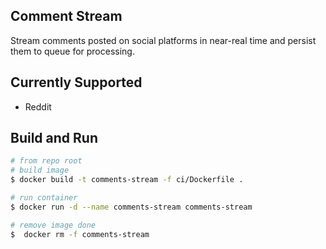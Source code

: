 ## Comment Stream
Stream comments posted on social platforms in near-real time and persist them to queue for processing.

## Currently Supported
- Reddit

## Build and Run

```bash 
# from repo root
# build image
$ docker build -t comments-stream -f ci/Dockerfile .

# run container
$ docker run -d --name comments-stream comments-stream 

# remove image done
$  docker rm -f comments-stream
```